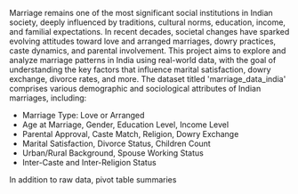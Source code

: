  Marriage remains one of the most significant social institutions in Indian society, deeply influenced by traditions, cultural norms, education, income, and familial expectations. In recent decades, societal changes have sparked evolving attitudes toward love and arranged marriages, dowry practices, caste dynamics, and parental involvement. This project aims to explore and analyze marriage patterns in India using real-world data, with the goal of understanding the key factors that influence marital satisfaction, dowry exchange, divorce rates, and more.
The dataset titled 'marriage_data_india' comprises various demographic and sociological attributes of Indian marriages, including:
- Marriage Type: Love or Arranged
- Age at Marriage, Gender, Education Level, Income Level
- Parental Approval, Caste Match, Religion, Dowry Exchange
- Marital Satisfaction, Divorce Status, Children Count
- Urban/Rural Background, Spouse Working Status
- Inter-Caste and Inter-Religion Status   

In addition to raw data, pivot table summaries 

